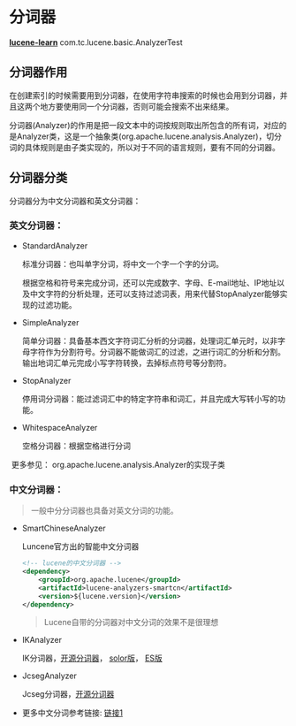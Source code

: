 # 分词器

**[lucene-learn](https://github.com/AntHubTC/lucene-learn)** com.tc.lucene.basic.AnalyzerTest

## 分词器作用

在创建索引的时候需要用到分词器，在使用字符串搜索的时候也会用到分词器，并且这两个地方要使用同一个分词器，否则可能会搜索不出来结果。

分词器(Analyzer)的作用是把一段文本中的词按规则取出所包含的所有词，对应的是Analyzer类，这是一个抽象类(org.apache.lucene.analysis.Analyzer)，切分词的具体规则是由子类实现的，所以对于不同的语言规则，要有不同的分词器。



## 分词器分类

分词器分为中文分词器和英文分词器：

### 英文分词器：

- StandardAnalyzer

  标准分词器：也叫单字分词，将中文一个字一个字的分词。

  根据空格和符号来完成分词，还可以完成数字、字母、E-mail地址、IP地址以及中文字符的分析处理，还可以支持过滤词表，用来代替StopAnalyzer能够实现的过滤功能。

- SimpleAnalyzer

  简单分词器：具备基本西文字符词汇分析的分词器，处理词汇单元时，以非字母字符作为分割符号。分词器不能做词汇的过滤，之进行词汇的分析和分割。输出地词汇单元完成小写字符转换，去掉标点符号等分割符。

- StopAnalyzer

  停用词分词器：能过滤词汇中的特定字符串和词汇，并且完成大写转小写的功能。

- WhitespaceAnalyzer

  空格分词器：根据空格进行分词

​	更多参见： org.apache.lucene.analysis.Analyzer的实现子类

### 中文分词器：

> 一般中分分词器也具备对英文分词的功能。

- SmartChineseAnalyzer 

  Luncene官方出的智能中文分词器

  ```xml
  <!-- lucene的中文分词器 -->
  <dependency>
      <groupId>org.apache.lucene</groupId>
      <artifactId>lucene-analyzers-smartcn</artifactId>
      <version>${lucene.version}</version>
  </dependency>
  ```

  > Lucene自带的分词器对中文分词的效果不是很理想

- IKAnalyzer

  IK分词器，[开源分词器](https://code.google.com/archive/p/ik-analyzer/)， [solor版](https://github.com/magese/ik-analyzer-solr)， [ES版](https://github.com/medcl/elasticsearch-analysis-ik)

- JcsegAnalyzer

  Jcseg分词器，[开源分词器](https://gitee.com/lionsoul/jcseg)

  

- 更多中文分词参考链接: [链接1](https://blog.51cto.com/u_16213562/8592638)









